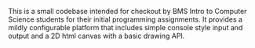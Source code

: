 This is a small codebase intended for checkout by BMS Intro to Computer Science students for their initial programming assignments. It provides a mildly configurable platform that includes simple console style input and output and a 2D html canvas with a basic drawing API.

